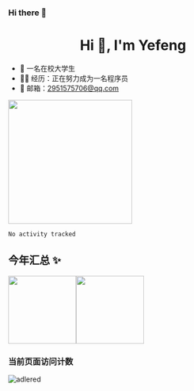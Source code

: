 ### Hi there 👋

<h1 align="center">Hi 👋, I'm Yefeng</h1>

- 🐧 一名在校大学生
- 👨‍💻 经历：正在努力成为一名程序员
- 💬 邮箱：2951575706@qq.com

<img src="https://raw.githubusercontent.com/lengyingmofeng/imgs/main/imgs/pc.gif" width = "250" height = "250" alt=""/>


<!--START_SECTION:waka-->

```text
No activity tracked
```

<!--END_SECTION:waka-->


## 今年汇总 ✨
<img align="" height="137px" src="https://github-readme-stats.vercel.app/api?username=lengyingmofeng&hide_title=true&show_icons=true&include_all_commits=true&count_private=true&line_height=21&bg_color=0,EC6C6C,FFD479,FFFC79,73FA79&theme=graywhite&locale=cn" /><img align="" height="137px" src="https://github-readme-stats.vercel.app/api/top-langs/?username=lengyingmofeng&hide_title=true&hide_border=true&layout=compact&bg_color=0,73FA79,73FDFF,D783FF&theme=graywhite&locale=cn" />


### 当前页面访问计数

![adlered](https://count.getloli.com/get/@lengyingmofeng)
